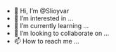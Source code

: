 - 👋 Hi, I’m @Slioyvar
- 👀 I’m interested in ...
- 🌱 I’m currently learning ...
- 💞️ I’m looking to collaborate on ...
- 📫 How to reach me ...

<!---
Slioyvar/Slioyvar is a ✨ special ✨ repository because its `README.md` (this file) appears on your GitHub profile.
You can click the Preview link to take a look at your changes.
--->
